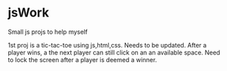 # jsWork
Small js projs to help myself


1st proj is a tic-tac-toe using js,html,css. Needs to be updated. After a player wins, a the next player can still click on an an available space. Need to lock the screen after a player is deemed a winner.
